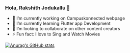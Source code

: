 ### Hola, Rakshith Jodukallu 👋


- 🔭 I’m currently working on Campuskonnected webpage
- 🌱 I’m currently learning Flutter app Development
- 👯 I’m looking to collaborate on other content creators
- ⚡ Fun fact: I love to Sing and Watch Movies

[![Anurag's GitHub stats](https://github-readme-stats.vercel.app/api?username=rakshithjodukallu)](https://github.com/rakshithjodukallu/github-readme-stats)

